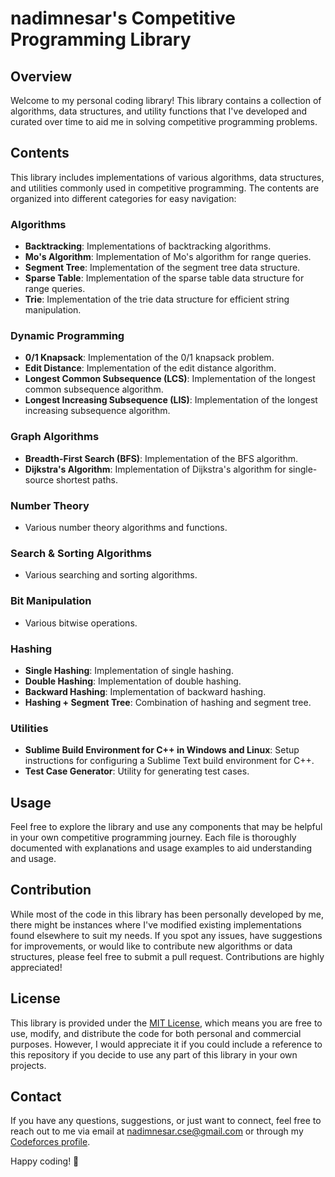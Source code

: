 # nadimnesar's Competitive Programming Library

## Overview
Welcome to my personal coding library! This library contains a collection of algorithms, data structures, and utility functions that I've developed and curated over time to aid me in solving competitive programming problems.

## Contents
This library includes implementations of various algorithms, data structures, and utilities commonly used in competitive programming. The contents are organized into different categories for easy navigation:

### Algorithms
- **Backtracking**: Implementations of backtracking algorithms.
- **Mo's Algorithm**: Implementation of Mo's algorithm for range queries.
- **Segment Tree**: Implementation of the segment tree data structure.
- **Sparse Table**: Implementation of the sparse table data structure for range queries.
- **Trie**: Implementation of the trie data structure for efficient string manipulation.

### Dynamic Programming
- **0/1 Knapsack**: Implementation of the 0/1 knapsack problem.
- **Edit Distance**: Implementation of the edit distance algorithm.
- **Longest Common Subsequence (LCS)**: Implementation of the longest common subsequence algorithm.
- **Longest Increasing Subsequence (LIS)**: Implementation of the longest increasing subsequence algorithm.

### Graph Algorithms
- **Breadth-First Search (BFS)**: Implementation of the BFS algorithm.
- **Dijkstra's Algorithm**: Implementation of Dijkstra's algorithm for single-source shortest paths.

### Number Theory
- Various number theory algorithms and functions.

### Search & Sorting Algorithms
- Various searching and sorting algorithms.

### Bit Manipulation
- Various bitwise operations.

### Hashing
- **Single Hashing**: Implementation of single hashing.
- **Double Hashing**: Implementation of double hashing.
- **Backward Hashing**: Implementation of backward hashing.
- **Hashing + Segment Tree**: Combination of hashing and segment tree.

### Utilities
- **Sublime Build Environment for C++ in Windows and Linux**: Setup instructions for configuring a Sublime Text build environment for C++.
- **Test Case Generator**: Utility for generating test cases.

## Usage
Feel free to explore the library and use any components that may be helpful in your own competitive programming journey. Each file is thoroughly documented with explanations and usage examples to aid understanding and usage.

## Contribution
While most of the code in this library has been personally developed by me, there might be instances where I've modified existing implementations found elsewhere to suit my needs. If you spot any issues, have suggestions for improvements, or would like to contribute new algorithms or data structures, please feel free to submit a pull request. Contributions are highly appreciated!

## License
This library is provided under the [MIT License](LICENSE), which means you are free to use, modify, and distribute the code for both personal and commercial purposes. However, I would appreciate it if you could include a reference to this repository if you decide to use any part of this library in your own projects.

## Contact
If you have any questions, suggestions, or just want to connect, feel free to reach out to me via email at [nadimnesar.cse@gmail.com](mailto:nesar.ahmed@example.com) or through my [Codeforces profile](https://codeforces.com/profile/Nesar_Ahmed).

Happy coding! 🚀
